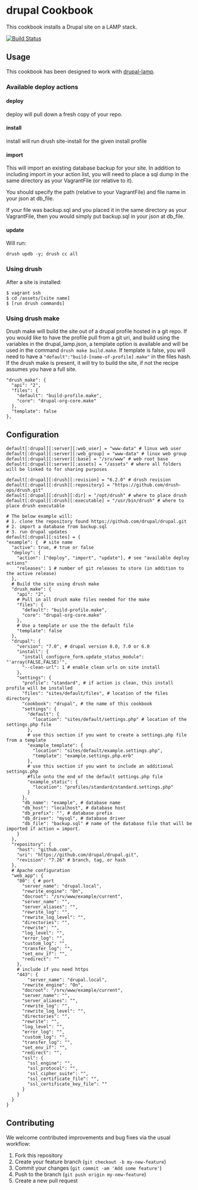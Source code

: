 drupal Cookbook
===============
This cookbook installs a Drupal site on a LAMP stack.

[![Build Status](https://travis-ci.org/newmediadenver/drupal.png?branch=master)](https://travis-ci.org/newmediadenver/drupal)

Usage
-----
This cookbook has been designed to work with [drupal-lamp](http://github.com/newmediadenver/drupal-lamp).

### Available deploy actions
#### deploy
deploy will pull down a fresh copy of your repo.

#### install
install will run drush site-install for the given install profile

#### import
This will import an existing database backup for your site.
In addition to including import in your action list, you will need to place a sql dump in the same directory as your VagrantFile (or relative to it).

You should specify the path (relative to your VagrantFile) and file name in your json at db_file.

If your file was backup.sql and you placed it in the same directory as your VagrantFile, then you would simply put backup.sql in your json at db_file.

#### update
Will run:
````
drush updb -y; drush cc all
````

### Using drush
After a site is installed:
````
$ vagrant ssh
$ cd /assets/[site name]
$ [run drush commands]
````
### Using drush make

Drush make will build the site out of a drupal profile hosted in a git repo. If you would like to have
the profile pull from a git uri, and build using the variables in the drupal_lamp.json, a template option is available and will be used in the command ```drush make build.make```. If template is
false, you will need to have a ```"default":"build-[name-of-profile].make"``` in the
files hash. If the drush make is present, it will try to build the site, if not
the recipe assumes you have a full site.
```
"drush_make": {
  "api": "2",
  "files": {
    "default": "build-profile.make",
    "core": "drupal-org-core.make"
  },
  "template": false
},
```

Configuration
-------------
````
default[:drupal][:server][:web_user] = "www-data" # linux web user
default[:drupal][:server][:web_group] = "www-data" # linux web group
default[:drupal][:server][:base] = "/srv/www" # web root base
default[:drupal][:server][:assets] = "/assets" # where all folders will be linked to for sharing purposes

default[:drupal][:drush][:revision] = "6.2.0" # drush revision
default[:drupal][:drush][:repository] = "https://github.com/drush-ops/drush.git"
default[:drupal][:drush][:dir] = "/opt/drush" # where to place drush
default[:drupal][:drush][:executable] = "/usr/bin/drush" # where to place drush executable

# The below example will:
# 1. clone the repository found https://github.com/drupal/drupal.git
# 2. import a database from backup.sql
# 3. run drupal updates
default[:drupal][:sites] = {
"example": {  # site name
  "active": true, # true or false
  "deploy": {
    "action": ["deploy", "import", "update"], # see "available deploy actions"
    "releases": 1 # number of git releases to store (in addition to the active release)
  },
  # Build the site using drush make
  "drush_make": {
    "api": "2",
    # Pull in all drush make files needed for the make
    "files": {
      "default": "build-profile.make",
      "core": "drupal-org-core.make"
    },
    # Use a template or use the the default file
    "template": false
  },
  "drupal": {
    "version": "7.0", # drupal version 8.0, 7.0 or 6.0
    "install": {
      "install_configure_form.update_status_module": "'array(FALSE,FALSE)'",
      "--clean-url": 1 # enable clean urls on site install
    },
    "settings": {
      "profile": "standard", # if action is clean, this install profile will be installed
      "files": "sites/default/files", # location of the files directory
      "cookbook": "drupal", # the name of this cookbook
      "settings": {
        "default": {
          "location": "sites/default/settings.php" # location of the settings.php file
        },
        # use this section if you want to create a settings.php file from a template
        "example_template": {
          "location": "sites/default/example.settings.php",
          "template": "example.settings.php.erb"
        },
        # use this section if you want to include an additional settings.php
        #file onto the end of the default settings.php file
        "example_static": {
          "location": "profiles/standard/standard.settings.php"
        }
      },
      "db_name": "example", # database name
      "db_host": "localhost", # database host
      "db_prefix": "", # database prefix
      "db_driver": "mysql", # database driver
      "db_file": "backup.sql" # name of the database file that will be imported if action = import.
    }
  },
  "repository": {
    "host": "github.com",
    "uri": "https://github.com/drupal/drupal.git",
    "revision": "7.26" # branch, tag, or hash
  },
  # Apache configuration
  "web_app": {
    "80": { # port
      "server_name": "drupal.local",
      "rewrite_engine": "On",
      "docroot": "/srv/www/example/current",
      "server_name": "",
      "server_aliases": "",
      "rewrite_log": "",
      "rewrite_log_level": "",
      "directories": "",
      "rewrite": "",
      "log_level": "",
      "error_log": "",
      "custom_log": "",
      "transfer_log": "",
      "set_env_if": "",
      "redirect": ""
    },
    # include if you need https
    "443": {
    	"server_name": "drupal.local",
      "rewrite_engine": "On",
      "docroot": "/srv/www/example/current",
      "server_name": "",
      "server_aliases": "",
      "rewrite_log": "",
      "rewrite_log_level": "",
      "directories": "",
      "rewrite": "",
      "log_level": "",
      "error_log": "",
      "custom_log": "",
      "transfer_log": "",
      "set_env_if": "",
      "redirect": "",
      "ssl": {
        "ssl_engine": "",
        "ssl_protocol": "",
        "ssl_cipher_suite": "",
        "ssl_certificate_file": "",
        "ssl_certificate_key_file": ""
      }
    }
  }
}
````

Contributing
------------

We welcome contributed improvements and bug fixes via the usual workflow:

1. Fork this repository
2. Create your feature branch (`git checkout -b my-new-feature`)
3. Commit your changes (`git commit -am 'Add some feature'`)
4. Push to the branch (`git push origin my-new-feature`)
5. Create a new pull request
